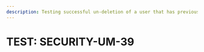 ```yaml
---
description: Testing successful un-deletion of a user that has previously been deleted.
---
```


# TEST: SECURITY-UM-39

